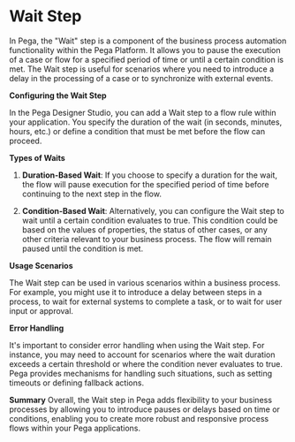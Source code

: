 # Wait Step
In Pega, the "Wait" step is a component of the business process automation functionality within the Pega Platform. It allows you to pause the execution of a case or flow for a specified period of time or until a certain condition is met. The Wait step is useful for scenarios where you need to introduce a delay in the processing of a case or to synchronize with external events.

**Configuring the Wait Step** 

In the Pega Designer Studio, you can add a Wait step to a flow rule within your application. You specify the duration of the wait (in seconds, minutes, hours, etc.) or define a condition that must be met before the flow can proceed.

**Types of Waits**

1. **Duration-Based Wait**: If you choose to specify a duration for the wait, the flow will pause execution for the specified period of time before continuing to the next step in the flow.

2. **Condition-Based Wait**: Alternatively, you can configure the Wait step to wait until a certain condition evaluates to true. This condition could be based on the values of properties, the status of other cases, or any other criteria relevant to your business process. The flow will remain paused until the condition is met.

**Usage Scenarios**

The Wait step can be used in various scenarios within a business process. For example, you might use it to introduce a delay between steps in a process, to wait for external systems to complete a task, or to wait for user input or approval.

**Error Handling**

It's important to consider error handling when using the Wait step. For instance, you may need to account for scenarios where the wait duration exceeds a certain threshold or where the condition never evaluates to true. Pega provides mechanisms for handling such situations, such as setting timeouts or defining fallback actions.

**Summary**
Overall, the Wait step in Pega adds flexibility to your business processes by allowing you to introduce pauses or delays based on time or conditions, enabling you to create more robust and responsive process flows within your Pega applications.